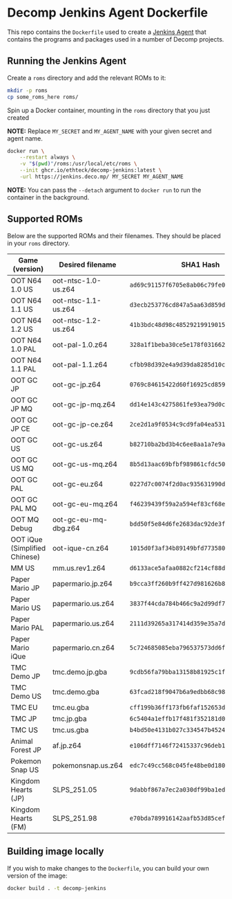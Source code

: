 # Decomp Jenkins Agent Dockerfile

This repo contains the `Dockerfile` used to create a [Jenkins Agent](https://www.jenkins.io/doc/book/using/using-agents/) that contains the programs and packages used in a number of Decomp projects.

## Running the Jenkins Agent

Create a `roms` directory and add the relevant ROMs to it:

```sh
mkdir -p roms
cp some_roms_here roms/
```

Spin up a Docker container, mounting in the `roms` directory that you just created

**NOTE:** Replace `MY_SECRET` and `MY_AGENT_NAME` with your given secret and agent name.

```sh
docker run \
    --restart always \
    -v "$(pwd)"/roms:/usr/local/etc/roms \
    --init ghcr.io/ethteck/decomp-jenkins:latest \
    -url https://jenkins.deco.mp/ MY_SECRET MY_AGENT_NAME
```

**NOTE:** You can pass the `--detach` argument to `docker run` to run the container in the background.

## Supported ROMs

Below are the supported ROMs and their filenames. They should be placed in your `roms` directory.

| Game (version)                | Desired filename     | SHA1 Hash                                  |
| ----------------------------- | -------------------- | ------------------------------------------ |
| OOT N64 1.0 US                | oot-ntsc-1.0-us.z64  | `ad69c91157f6705e8ab06c79fe08aad47bb57ba7` |
| OOT N64 1.1 US                | oot-ntsc-1.1-us.z64  | `d3ecb253776cd847a5aa63d859d8c89a2f37b364` |
| OOT N64 1.2 US                | oot-ntsc-1.2-us.z64  | `41b3bdc48d98c48529219919015a1af22f5057c2` |
| OOT N64 1.0 PAL               | oot-pal-1.0.z64      | `328a1f1beba30ce5e178f031662019eb32c5f3b5` |
| OOT N64 1.1 PAL               | oot-pal-1.1.z64      | `cfbb98d392e4a9d39da8285d10cbef3974c2f012` |
| OOT GC JP                     | oot-gc-jp.z64        | `0769c84615422d60f16925cd859593cdfa597f84` |
| OOT GC JP MQ                  | oot-gc-jp-mq.z64     | `dd14e143c4275861fe93ea79d0c02e36ae8c6c2f` |
| OOT GC JP CE                  | oot-gc-jp-ce.z64     | `2ce2d1a9f0534c9cd9fa04ea5317b80da21e5e73` |
| OOT GC US                     | oot-gc-us.z64        | `b82710ba2bd3b4c6ee8aa1a7e9acf787dfc72e9b` |
| OOT GC US MQ                  | oot-gc-us-mq.z64     | `8b5d13aac69bfbf989861cfdc50b1d840945fc1d` |
| OOT GC PAL                    | oot-gc-eu.z64        | `0227d7c0074f2d0ac935631990da8ec5914597b4` |
| OOT GC PAL MQ                 | oot-gc-eu-mq.z64     | `f46239439f59a2a594ef83cf68ef65043b1bffe2` |
| OOT MQ Debug                  | oot-gc-eu-mq-dbg.z64 | `bdd50f5e84d6fe2683dac92de3fd0485c06c1b51` |
| OOT iQue (Simplified Chinese) | oot-ique-cn.z64      | `1015d0f3af34b89149bfd773580bbc66466af54e` |
| MM US                         | mm.us.rev1.z64       | `d6133ace5afaa0882cf214cf88daba39e266c078` |
| Paper Mario JP                | papermario.jp.z64    | `b9cca3ff260b9ff427d981626b82f96de73586d3` |
| Paper Mario US                | papermario.us.z64    | `3837f44cda784b466c9a2d99df70d77c322b97a0` |
| Paper Mario PAL               | papermario.us.z64    | `2111d39265a317414d359e35a7d971c4dfa5f9e1` |
| Paper Mario iQue              | papermario.cn.z64    | `5c724685085eba796537573dd6f84aaddedc8582` |
| TMC Demo JP                   | tmc.demo.jp.gba      | `9cdb56fa79bba13158b81925c1f3641251326412` |
| TMC Demo US                   | tmc.demo.gba         | `63fcad218f9047b6a9edbb68c98bd0dec322d7a1` |
| TMC EU                        | tmc.eu.gba           | `cff199b36ff173fb6faf152653d1bccf87c26fb7` |
| TMC JP                        | tmc.jp.gba           | `6c5404a1effb17f481f352181d0f1c61a2765c5d` |
| TMC US                        | tmc.us.gba           | `b4bd50e4131b027c334547b4524e2dbbd4227130` |
| Animal Forest JP              | af.jp.z64            | `e106dff7146f72415337c96deb14f630e1580efb` |
| Pokemon Snap US               | pokemonsnap.us.z64   | `edc7c49cc568c045fe48be0d18011c30f393cbaf` |
| Kingdom Hearts (JP)           | SLPS_251.05          | `9dabbf867a7ec2a030df99ba1ed969f2deef0488` |
| Kingdom Hearts (FM)           | SLPS_251.98          | `e70bda789916142aafb53d85cef2e806b35ad8d8` |

## Building image locally

If you wish to make changes to the `Dockerfile`, you can build your own version of the image:

```sh
docker build . -t decomp-jenkins
```
